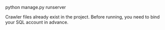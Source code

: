 python manage.py runserver

Crawler files already exist in the project.
Before running, you need to bind your SQL account in advance.
